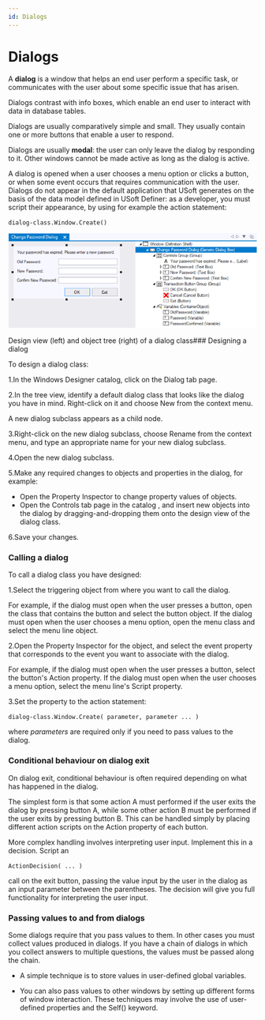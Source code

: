 ```yaml
---
id: Dialogs
---
```


# Dialogs

A **dialog** is a window that helps an end user perform a specific task, or communicates with the user about some specific issue that has arisen.

Dialogs contrast with info boxes, which enable an end user to interact with data in database tables.

Dialogs are usually comparatively simple and small. They usually contain one or more buttons that enable a user to respond.

Dialogs are usually **modal**: the user can only leave the dialog by responding to it. Other windows cannot be made active as long as the dialog is active.

A dialog is opened when a user chooses a menu option or clicks a button, or when some event occurs that requires communication with the user. Dialogs do not appear in the default application that USoft generates on the basis of the data model defined in USoft Definer: as a developer, you must script their appearance, by using for example the action statement:

```
dialog-class.Window.Create()
```

![](./assets/de0f5412-a1d7-4ec6-8d43-3ebed6be4ce4.png)

Design view (left) and object tree (right) of a dialog class### Designing a dialog

To design a dialog class:

1.In the Windows Designer catalog, click on the Dialog tab page.

2.In the tree view, identify a default dialog class that looks like the dialog you have in mind. Right-click on it and choose New from the context menu.

A new dialog subclass appears as a child node.

3.Right-click on the new dialog subclass, choose Rename from the context menu, and type an appropriate name for your new dialog subclass.

4.Open the new dialog subclass.

5.Make any required changes to objects and properties in the dialog, for example:

- Open the Property Inspector to change property values of objects.
- Open the Controls tab page in the catalog , and insert new objects into the dialog by dragging-and-dropping them onto the design view of the dialog class.

6.Save your changes.

### Calling a dialog

To call a dialog class you have designed:

1.Select the triggering object from where you want to call the dialog.

For example, if the dialog must open when the user presses a button, open the class that contains the button and select the button object. If the dialog must open when the user chooses a menu option, open the menu class and select the menu line object.

2.Open the Property Inspector for the object, and select the event property that corresponds to the event you want to associate with the dialog.

For example, if the dialog must open when the user presses a button, select the button's Action property. If the dialog must open when the user chooses a menu option, select the menu line's Script property.

3.Set the property to the action statement:

```
dialog-class.Window.Create( parameter, parameter ... )
```

where *parameters* are required only if you need to pass values to the dialog.

### Conditional behaviour on dialog exit

On dialog exit, conditional behaviour is often required depending on what has happened in the dialog.

The simplest form is that some action A must performed if the user exits the dialog by pressing button A, while some other action B must be performed if the user exits by pressing button B. This can be handled simply by placing different action scripts on the Action property of each button.

More complex handling involves interpreting user input. Implement this in a decision. Script an

```
ActionDecision( ... )
```

call on the exit button, passing the value input by the user in the dialog as an input parameter between the parentheses. The decision will give you full functionality for interpreting the user input.

### Passing values to and from dialogs

Some dialogs require that you pass values to them. In other cases you must collect values produced in dialogs. If you have a chain of dialogs in which you collect answers to multiple questions, the values must be passed along the chain.

- A simple technique is to store values in user-defined global variables.

- You can also pass values to other windows by setting up different forms of window interaction. These techniques may involve the use of user-defined properties and the Self() keyword.

 